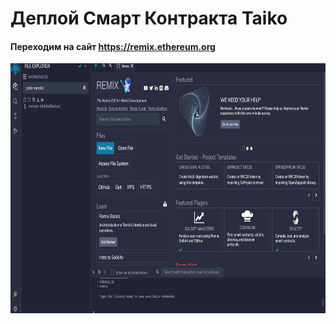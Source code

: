 # Деплой Смарт Контракта Taiko


#### Переходим на сайт https://remix.ethereum.org
<img src="Taiko_SC_1.png" width="auto" height="400px">
